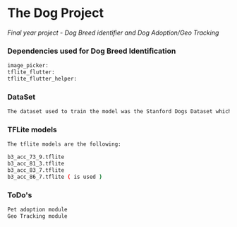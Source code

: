 # The Dog Project

_Final year project - Dog Breed identifier and Dog Adoption/Geo Tracking_


### Dependencies used for Dog Breed Identification

```bash
image_picker: 
tflite_flutter:
tflite_flutter_helper:
```


### DataSet 

```bash
The dataset used to train the model was the Stanford Dogs Dataset which contains 20,580 images with a total of 120 dog breeds.
```


### TFLite models

```bash
The tflite models are the following:

b3_acc_73_9.tflite
b3_acc_81_3.tflite
b3_acc_83_7.tflite
b3_acc_86_7.tflite ( is used )
```


### ToDo's

```bash
Pet adoption module
Geo Tracking module
```